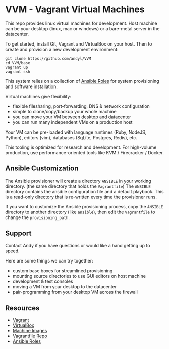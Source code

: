 # VVM - Vagrant Virtual Machines

This repo provides linux virtual machines for development.  Host machine can be
your desktop (linux, mac or windows) or a bare-metal server in the datacenter.

To get started, install Git, Vagrant and VirtualBox on your host.  Then to
create and provision a new development environment:

    git clone https://github.com/andyl/VVM
    cd VVM/base
    vagrant up
    vagrant ssh 

This system relies on a collection of [Ansible
Roles](https://github.com/andyl/x-ansible) for system provisioning and software
installation.

Virtual machines give flexibility:
- flexible filesharing, port-forwarding, DNS & network configuration
- simple to clone/copy/backup your whole machine
- you can move your VM between desktop and datacenter
- you can run many independent VMs on a production host

Your VM can be pre-loaded with language runtimes (Ruby, NodeJS, Python), 
editors (vim), databases (SqLite, Postgres, Redis), etc.

This tooling is optimized for research and development.  For high-volume
production, use performance-oriented tools like KVM / Firecracker / Docker.

## Ansible Customization

The Ansible provisioner will create a directory `ANSIBLE` in your working
directory.  (the same directory that holds the `Vagrantfile`)  The `ANSIBLE`
directory contains the ansible configuration file and a default playbook.  This
is a read-only directory that is re-written every time the provisioner runs.  

If you want to customize the Ansible provisioning process, copy the `ANSIBLE`
directory to another directory (like `ansible`), then edit the `Vagrantfile` to
change the `provisioning_path`.

## Support

Contact Andy if you have questions or would like a hand getting up to speed.  

Here are some things we can try together:
- custom base boxes for streamlined provisioning
- mounting source directories to use GUI editors on host machine
- development & test consoles
- moving a VM from your desktop to the datacenter
- pair-programming from your desktop VM across the firewall

## Resources

- [Vagrant](http://vagrantup.com)
- [VirtualBox](https://www.virtualbox.org/)
- [Machine Images](https://app.vagrantup.com/bugmark)
- [Vagrantfile Repo](https://github.com/andyl/VVM)
- [Ansible Roles](https://github.com/andyl/x-ansible)


